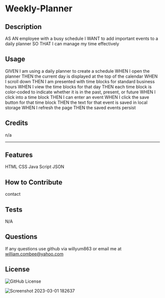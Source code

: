 # Weekly-Planner

## Description
AS AN employee with a busy schedule
I WANT to add important events to a daily planner
SO THAT I can manage my time effectively


## Usage
GIVEN I am using a daily planner to create a schedule
WHEN I open the planner
THEN the current day is displayed at the top of the calendar
WHEN I scroll down
THEN I am presented with time blocks for standard business hours
WHEN I view the time blocks for that day
THEN each time block is color-coded to indicate whether it is in the past, present, or future
WHEN I click into a time block
THEN I can enter an event
WHEN I click the save button for that time block
THEN the text for that event is saved in local storage
WHEN I refresh the page
THEN the saved events persist

## Credits
n/a

---

## Features
HTML
CSS
Java Script
JSON

## How to Contribute
contact

## Tests
N/A

## Questions 
If any questions use github via willyum863 or email me at william.combee@yahoo.com

## License
![GitHub License](https://img.shields.io/badge/license-MIT-green.svg)

![Screenshot 2023-03-01 182637](https://user-images.githubusercontent.com/109175376/222299125-18e604b4-3edc-4a74-9ba3-0c40a660f651.png)
